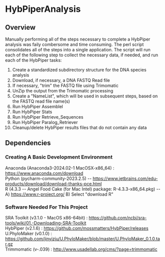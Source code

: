 # HybPiperAnalysis

## Overview
Manually performing all of the steps necessary to complete a HybPiper analysis was faily combersome and time consuming.  The perl script consolidates all of the steps into a single application.  The script will run each of the following step to collect the necessary data, if needed, and run each of the HybPiper tasks:
  1) Create a standardized subdirectory structure for the DNA species analysis
  2) Download, if necessary, a DNA FASTQ Read file
  3) If necessary, "trim" the FASTQ file using Trimomatic
  4) UnZip the output from the Trimomatic processing
  5) Create a "NameList", which will be used in subsequent steps, based on the FASTQ read file name(s)
  6) Run HybPiper Assemblel
  7) Run HybPiper Stats
  8) Run HybPiper Retrieve_Sequences
  9) Run HybPiper Paralog_Retriever
  10) Cleanup/delete HybPiper results files that do not contain any data


## Dependencies
### Creating A Basic Development Environment
  Anaconda (Anaconda3-2024.02-1 MacOSX-x86_64) : https://www.anaconda.com/download  
  Python (pycharm-community-2023.2.5) -- https://www.jetbrains.com/edu-products/download/download-thanks-pce.html  
  R (4.3.3 -- Angel Food Cake (for Mac Intel) package: R-4.3.3-x86_64.pkg) -- A) https://www.r-project.org/ B) Select "download R"  
### Software Needed For This Project
  SRA Toolkit (v3.1.0 - MacOS x86-64bit) : https://github.com/ncbi/sra-tools/wiki/01.-Downloading-SRA-Toolkit  
  HybPiper (v2.1.6) : https://github.com/mossmatters/HybPiper/releases  
  U.PhyloMaker (v0.1.0) : https://github.com/jinyizju/U.PhyloMaker/blob/master/U.PhyloMaker_0.1.0.tar.gz  
  Trimmomatic (v-.039) : http://www.usadellab.org/cms/?page=trimmomatic  

